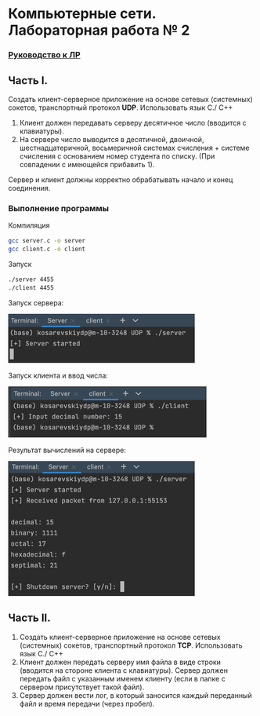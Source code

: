 # Компьютерные сети. Лабораторная работа № 2

### [Руководство к ЛР](https://networking-labs.ru/mod/assign/view.php?id=228)

## Часть I.

Создать клиент-серверное приложение на основе сетевых (системных) сокетов, транспортный протокол **UDP**. Использовать язык С./ C++

1. Клиент должен передавать серверу десятичное число (вводится с клавиатуры).
2. На сервере число выводится в десятичной, двоичной, шестнадцатеричной, восьмеричной системах счисления + системе счисления с основанием номер студента по списку. (При совпадении с имеющейся прибавить 1).

Сервер и клиент должны корректно обрабатывать начало и конец соединения.

### Выполнение программы
Компиляция
```bash
gcc server.c -o server
gcc client.c -o client
```

Запуск
```bash
./server 4455
./client 4455
```

Запуск сервера: 

![](img/img.png)

Запуск клиента и ввод числа:

![](img/img_1.png)

Результат вычислений на сервере:

![](img/img_2.png)

## Часть II.

1. Создать клиент-серверное приложение на основе сетевых (системных) сокетов, транспортный протокол **TCP**. Использовать язык С./ C++
2. Клиент должен передать серверу имя файла в виде строки (вводится на стороне клиента с клавиатуры). Сервер должен передать файл с указанным именем клиенту (если в папке с сервером присутствует такой файл). 
3. Сервер должен вести лог, в который заносится каждый переданный файл и время передачи (через пробел).
